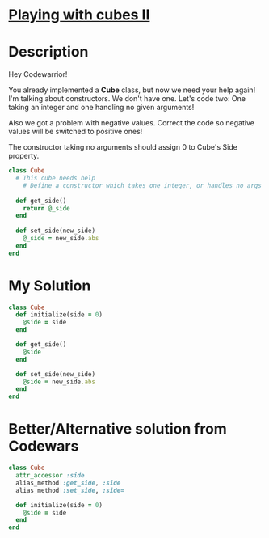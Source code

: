 # [Playing with cubes II](https://www.codewars.com/kata/55c0ac142326fdf18d0000af)

# Description
Hey Codewarrior!

You already implemented a **Cube** class, but now we need your help again! I'm talking about constructors. We don't have
one. Let's code two: One taking an integer and one handling no given arguments!

Also we got a problem with negative values. Correct the code so negative values will be switched to positive ones!

The constructor taking no arguments should assign 0 to Cube's Side property.

```ruby
class Cube
  # This cube needs help
	# Define a constructor which takes one integer, or handles no args
  
  def get_side()
    return @_side
  end
  
  def set_side(new_side)
    @_side = new_side.abs
  end
end
```

# My Solution
```ruby
class Cube
  def initialize(side = 0)
    @side = side
  end

  def get_side()
    @side
  end

  def set_side(new_side)
    @side = new_side.abs
  end
end
```

# Better/Alternative solution from Codewars
```ruby
class Cube
  attr_accessor :side
  alias_method :get_side, :side
  alias_method :set_side, :side=

  def initialize(side = 0)
    @side = side
  end
end
```
